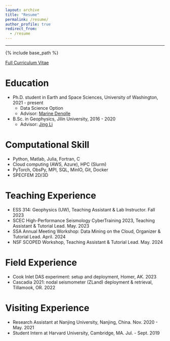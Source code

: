 ```yaml
---
layout: archive
title: "Resume"
permalink: /resume/
author_profile: true
redirect_from:
  - /resume
---
```

---
{% include base_path %}

[Full Curriculum Vitae](https://dasway.ess.washington.edu/shared/niyiyu/CV_Yiyu_Ni.pdf)

Education
======
* Ph.D. student in Earth and Space Sciences, University of Washington, 2021 - present
  * Data Science Option
  * Advisor: [Marine Denolle](https://ess.uw.edu/people/marine-denolle/)
* B.Sc. in Geophysics, Jilin University, 2016 - 2020
  * Advisor: [Jing Li](https://scholar.google.com/citations?hl=en&user=qRXXUOQAAAAJ&view_op=list_works&sortby=pubdate)

Computational Skill
======
* Python, Matlab, Julia, Fortran, C
* Cloud computing (AWS, Azure), HPC (Slurm)
* PyTorch, ObsPy, MPI, SQL, MinIO, Git, Docker
* SPECFEM 2D/3D

Teaching Experience
======
* ESS 314: Geophysics (UW), Teaching Assistant & Lab Instructor. Fall 2023
*	SCEC High-Performance Seismology CyberTraining 2023, Teaching Assistant & Tutorial Lead. May. 2023
* SSA Annual Meeting Workshop: Data Mining on the Cloud, Organizer & Tutorial Lead. April. 2024
* NSF SCOPED Workshop, Teaching Assistant & Tutorial Lead. May. 2024

Field Experience
======
* Cook Inlet DAS experiment: setup and deployment, Homer, AK. 2023
*	Cascadia 2021: nodal seismometer (ZLand) deployment & retrieval, Tillamook, OR. 2022

Visiting Experience
======
* Research Assistant at Nanjing University, Nanjing, China. Nov. 2020 - May. 2021
* Student Intern at Harvard University, Cambridge, MA. Jul. - Sept. 2019